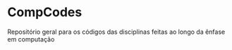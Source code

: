 # CompCodes
Repositório geral para os códigos das disciplinas feitas ao longo da ênfase em computação
